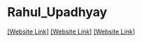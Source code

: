 # Rahul_Upadhyay
[[Website Link]](https://nift-web-design.github.io/Rahul_Upadhyay/Assignment_1)
[[Website Link]](https://nift-web-design.github.io/Rahul_Upadhyay/Assignment_2)
[[Website Link]](https://nift-web-design.github.io/Rahul_Upadhyay/Assignment_3)
<!-- (https://nift-web-design.github.io/Aditi_Sharma/Assignment_2) -->
